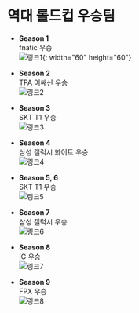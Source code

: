 # 역대 롤드컵 우승팀

+ __Season 1__  
fnatic 우승  
![링크1](https://search.pstatic.net/common/?src=http%3A%2F%2Fcafefiles.naver.net%2FMjAxNzA1MTJfMjcy%2FMDAxNDk0NTk2Njg5OTk0.ieu_6nlj-7UJJWH1cNLWlsIQRC8S_pqVeAooGlqeMU0g.D5_F2vwhzlnj_1ofx46-Zj70P0WpNbQvMjL0hJHcGz4g.JPEG.shiny0604%2FexternalFile.jpg&type=b400){: width="60" height="60"}


   
+ __Season 2__  
TPA 어쌔신 우승  
![링크2](https://search.pstatic.net/common/?src=http%3A%2F%2Fimgnews.naver.net%2Fimage%2F236%2F2012%2F10%2F11%2F1349934322_1_59_20121011155115.jpg&type=sc960_832)

+ __Season 3__  
SKT T1 우승  
![링크3](https://search.pstatic.net/common/?src=http%3A%2F%2Fblogfiles.naver.net%2F20151005_271%2Fharry2002124_14440542849946O1nF_PNG%2F1.png&type=sc960_832)

+ __Season 4__  
삼성 갤럭시 화이트 우승  
![링크4](https://search.pstatic.net/common/?src=http%3A%2F%2Fimgnews.naver.net%2Fimage%2F015%2F2013%2F09%2F08%2F201309088320v_CA.7827454.1_59_20130908191002.jpg&type=sc960_832)

+ __Season 5, 6__  
SKT T1 우승  
![링크5](https://search.pstatic.net/common/?src=http%3A%2F%2Fblogfiles.naver.net%2F20151005_271%2Fharry2002124_14440542849946O1nF_PNG%2F1.png&type=sc960_832)

+ __Season 7__  
삼성 갤럭시 우승  
![링크6](https://search.pstatic.net/common/?src=http%3A%2F%2Fimgnews.naver.net%2Fimage%2F015%2F2013%2F09%2F08%2F201309088320v_CA.7827454.1_59_20130908191002.jpg&type=sc960_832)

+ __Season 8__  
IG 우승  
![링크7](https://search.pstatic.net/common/?src=http%3A%2F%2Fblogfiles.naver.net%2FMjAyMDA0MDlfODAg%2FMDAxNTg2MzY5NjAyODQ5.2F_WwxDECEGXkgruYo0SnYTR1K7qXlZ9LYL_mVs9Yf8g.y2bydJ0GF3ICJldtf2XKsy48I9gbX6b0XexCToYO_gEg.PNG.eieh8pc5m%2F23.png&type=sc960_832)

+ __Season 9__  
FPX 우승  
![링크8](https://search.pstatic.net/common/?src=http%3A%2F%2Fpost.phinf.naver.net%2FMjAyMDA0MjdfMzYg%2FMDAxNTg3OTc3NDE4NDA3.NDeTGiD5j6oBY0W7J6_Ij3ZvLpMSZXJIaUsQ67PGXVsg.Y-TRuRB0oM4-hThLP-wE-lxX_C654kPgXSUZt5hnlCAg.JPEG%2FIN5mgGm-UP91l0RuRMPdMllZgBCE.jpg&type=b400)





